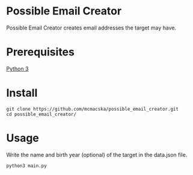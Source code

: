 # Possible Email Creator

Possible Email Creator creates email addresses the target may have.

# Prerequisites

[Python 3](https://www.python.org/downloads/)


# Install

    git clone https://github.com/mcmacska/possible_email_creator.git
    cd possible_email_creator/

# Usage
Write the name and birth year (optional) of the target in the data.json file.

    python3 main.py
